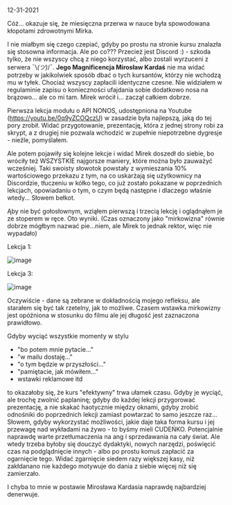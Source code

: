 12-31-2021

Cóż... okazuje się, że miesięczna przerwa w nauce była spowodowana kłopotami zdrowotnymi Mirka.

I nie miałbym się czego czepiać, gdyby po prostu na stronie kursu znalazła się stosowna informacja. Ale po co??? Przecież jest Discord :) - szkoda tylko, że nie wszyscy chcą z niego korzystać, albo zostali wyrzuceni z serwera ¯\\_(ツ)_/¯. <b>Jego Magnificencja Mirosław Kardaś</b> nie ma widać potrzeby w jakikolwiek sposób dbać o tych kursantów, którzy nie wchodzą mu w tyłek. Chociaż wszyscy zapłacili identyczne czesne. Nie widziałem w regulaminie zapisu o konieczności ufajdania sobie dodatkowo nosa na brązowo... ale co mi tam. Mirek wrócił i... zaczął całkiem dobrze.

Pierwsza lekcja modułu o API NONOS, udostępniona na Youtube (https://youtu.be/0q9yZCOQczU) w zasadzie była najlepszą, jaką do tej pory zrobił. Widać przygotowanie, prezentację, która z jednej strony robi za skrypt, a z drugiej nie pozwala wchodzić w zupełnie niepotrzebne dygresje - nieźle, pomyślałem. 

Ale potem pojawiły się kolejne lekcje i widać Mirek doszedł do siebie, bo wróciły też WSZYSTKIE najgorsze maniery, które można było zauważyć wcześniej. Taki swoisty słowotok powstały z wymieszania 10% wartościowego przekazu z tym, na co uskarżają się użytkownicy na Discordzie, tłuczeniu w kółko tego, co już zostało pokazane w poprzednich lekcjach, opowiadaniu o tym, o czym będą następne i dlaczego właśnie wtedy... Słowem bełkot.

Ąby nie być gołosłownym, wziąłem pierwszą i trzecią lekcję i oglądnąłem je ze stoperem w ręce. Oto wyniki. (Czas oznaczony jako "mirkowizna" równie dobrze mógłbym nazwać pie...niem, ale Mirek to jednak rektor, więc nie wypadało)

Lekcja 1:

![image](https://user-images.githubusercontent.com/96142599/147828717-0af8a440-96aa-45df-98c6-3af7917f7c1b.png)

Lekcja 3:

![image](https://user-images.githubusercontent.com/96142599/147831063-bd5dc4d2-d95a-47e7-a21a-673a4e13a51a.png)

Oczywiście - dane są zebrane w dokładnością mojego refleksu, ale starałem się być tak rzetelny, jak to możliwe. Czasem wstawka mirkowizny jest opóźniona w stosunku do filmu ale jej długość jest zaznaczona prawidłowo.

Gdyby wyciąć wszystkie momenty w stylu
- "bo potem mnie pytacie..."
- "w mailu dostaję..."
- "o tym będzie w przyszłości..."
- "pamiętacie, jak mówiłem..."
- wstawki reklamowe itd

to okazałoby się, że kurs "efektywny" trwa ułamek czasu. Gdyby je wyciąć, ale trochę zwolnić paplaninę; gdyby do każdej lekcji przygorować prezentację, a nie skakać haotycznie między oknami, gdyby zrobić odnośniki do poprzednich lekcji zamiast powtarzać to samo jeszcze raz... Słowem, gdyby wykorzystać możliwości, jakie daje taka forma kursu i jej przewagę nad wykładami na żywo - to byśmy mieli CUDEŃKO. Potencjalnie naprawdę warte przetłumaczenia na ang i sprzedawania na cały świat. Ale wtedy trzeba byłoby się douczyć dydaktyki, nowych narzędzi, poświęcić czas na podglądnięcie innych - albo po prostu komuś zapłacić za ogarnięcie tego. Widać zgarnięcie siedem razy większej kasy, niż zakłdanano nie każdego motywuje do dania z siebie więcej niż się zamierzało. 

I chyba to mnie w postawie Mirosława Kardasia naprawdę najbardziej denerwuje. 
